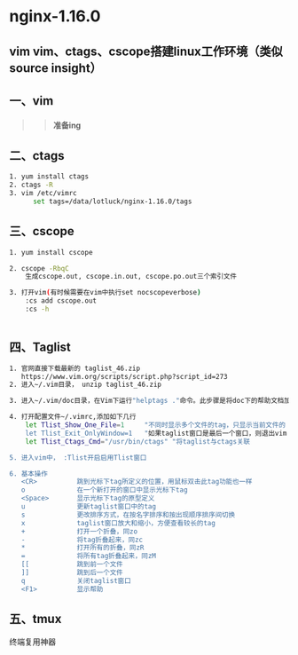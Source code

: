 
nginx-1.16.0
====
vim vim、ctags、cscope搭建linux工作环境（类似source insight）
----

## 一、vim <br>
>> #### 准备ing



## 二、ctags <br>
```Bash
1. yum install ctags
2. ctags -R
3. vim /etc/vimrc 
      set tags=/data/lotluck/nginx-1.16.0/tags
```



## 三、cscope<br>
```Bash
1. yum install cscope

2. cscope -RbqC
    生成cscope.out, cscope.in.out, cscope.po.out三个索引文件

3. 打开vim(有时候需要在vim中执行set nocscopeverbose)
    :cs add cscope.out
    :cs -h
    
```



## 四、Taglist<br>
```Bash
1. 官网直接下载最新的 taglist_46.zip
   https://www.vim.org/scripts/script.php?script_id=273
2. 进入~/.vim目录， unzip taglist_46.zip

3. 进入~/.vim/doc目录，在Vim下运行"helptags ."命令。此步骤是将doc下的帮助文档加入到Vim的帮助主题中，这样我们就可以通过在Vim中运行“help taglist.txt”查看taglist帮助

4. 打开配置文件~/.vimrc,添加如下几行
    let Tlist_Show_One_File=1     "不同时显示多个文件的tag，只显示当前文件的    
    let Tlist_Exit_OnlyWindow=1   "如果taglist窗口是最后一个窗口，则退出vim   
    let Tlist_Ctags_Cmd="/usr/bin/ctags" "将taglist与ctags关联  

5. 进入vim中， :Tlist开启启用Tlist窗口

6. 基本操作
   <CR>          跳到光标下tag所定义的位置，用鼠标双击此tag功能也一样
   o             在一个新打开的窗口中显示光标下tag
   <Space>       显示光标下tag的原型定义
   u             更新taglist窗口中的tag
   s             更改排序方式，在按名字排序和按出现顺序排序间切换
   x             taglist窗口放大和缩小，方便查看较长的tag
   +             打开一个折叠，同zo
   -             将tag折叠起来，同zc
   *             打开所有的折叠，同zR
   =             将所有tag折叠起来，同zM
   [[            跳到前一个文件
   ]]            跳到后一个文件
   q             关闭taglist窗口
   <F1>          显示帮助

```






## 五、tmux<br>
终端复用神器




